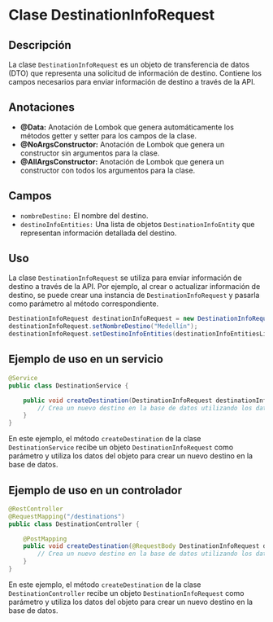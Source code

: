 # Clase DestinationInfoRequest

## Descripción
La clase `DestinationInfoRequest` es un objeto de transferencia de datos (DTO) que representa una solicitud de información de destino. Contiene los campos necesarios para enviar información de destino a través de la API.

## Anotaciones

- **@Data:** Anotación de Lombok que genera automáticamente los métodos getter y setter para los campos de la clase.
- **@NoArgsConstructor:** Anotación de Lombok que genera un constructor sin argumentos para la clase.
- **@AllArgsConstructor:** Anotación de Lombok que genera un constructor con todos los argumentos para la clase.

## Campos

- `nombreDestino:` El nombre del destino.
- `destinoInfoEntities:` Una lista de objetos `DestinationInfoEntity` que representan información detallada del destino.

## Uso

La clase `DestinationInfoRequest` se utiliza para enviar información de destino a través de la API. Por ejemplo, al crear o actualizar información de destino, se puede crear una instancia de `DestinationInfoRequest` y pasarla como parámetro al método correspondiente.

```java
DestinationInfoRequest destinationInfoRequest = new DestinationInfoRequest();
destinationInfoRequest.setNombreDestino("Medellín");
destinationInfoRequest.setDestinoInfoEntities(destinationInfoEntitiesList);
```

## Ejemplo de uso en un servicio

```java
@Service
public class DestinationService {

    public void createDestination(DestinationInfoRequest destinationInfoRequest) {
        // Crea un nuevo destino en la base de datos utilizando los datos de destinationInfoRequest
    }
}
```

En este ejemplo, el método `createDestination` de la clase `DestinationService` recibe un objeto `DestinationInfoRequest` como parámetro y utiliza los datos del objeto para crear un nuevo destino en la base de datos.

## Ejemplo de uso en un controlador

```java
@RestController
@RequestMapping("/destinations")
public class DestinationController {

    @PostMapping
    public void createDestination(@RequestBody DestinationInfoRequest destinationInfoRequest) {
        // Crea un nuevo destino en la base de datos utilizando los datos de destinationInfoRequest
    }
}
```

En este ejemplo, el método `createDestination` de la clase `DestinationController` recibe un objeto `DestinationInfoRequest` como parámetro y utiliza los datos del objeto para crear un nuevo destino en la base de datos.